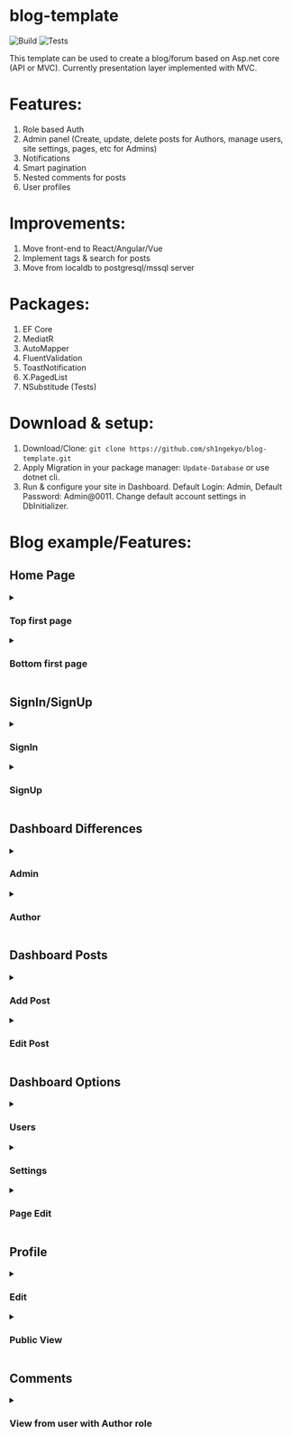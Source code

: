# blog-template
![Build](https://img.shields.io/github/actions/workflow/status/sh1ngekyo/blog-template/build.yml?style=for-the-badge&label=Build&labelColor=black)
![Tests](https://img.shields.io/github/actions/workflow/status/sh1ngekyo/blog-template/tests.yml?style=for-the-badge&label=Tests&labelColor=black)

This template can be used to create a blog/forum based on Asp.net core (API or MVC). Currently presentation layer implemented with MVC.

# Features:
1. Role based Auth
2. Admin panel (Create, update, delete posts for Authors, manage users, site settings, pages, etc for Admins)
3. Notifications
4. Smart pagination
5. Nested comments for posts
6. User profiles

# Improvements:
1. Move front-end to React/Angular/Vue
2. Implement tags & search for posts
3. Move from localdb to postgresql/mssql server

# Packages:
1. EF Core
2. MediatR
4. AutoMapper
5. FluentValidation
6. ToastNotification
7. X.PagedList
8. NSubstitude (Tests)

# Download & setup:
1. Download/Clone: `git clone https://github.com/sh1ngekyo/blog-template.git`
2. Apply Migration in your package manager: `Update-Database` or use dotnet cli.
3. Run & configure your site in Dashboard. Default Login: Admin, Default Password: Admin@0011. Change default account settings in DbInitializer.

# Blog example/Features:

## Home Page
<details> 
  <summary><h3>Top first page</h3></summary>
  <img src="https://github.com/sh1ngekyo/blog-template/blob/master/docs/Images/HomeFirstPage.png">
</details>
<details> 
  <summary><h3>Bottom first page</h3></summary>
  <img src="https://github.com/sh1ngekyo/blog-template/blob/master/docs/Images/HomeBottomPage.png">
</details>

## SignIn/SignUp
<details> 
  <summary><h3>SignIn</h3></summary>
  <img src="https://github.com/sh1ngekyo/blog-template/blob/master/docs/Images/Login.png">
</details>
<details> 
  <summary><h3>SignUp</h3></summary>
  <img src="https://github.com/sh1ngekyo/blog-template/blob/master/docs/Images/Register.png">
</details>

## Dashboard Differences
<details> 
  <summary><h3>Admin</h3></summary>
  <img src="https://github.com/sh1ngekyo/blog-template/blob/master/docs/Images/AdminDashboard.png">
</details>
<details> 
  <summary><h3>Author</h3></summary>
  <img src="https://github.com/sh1ngekyo/blog-template/blob/master/docs/Images/AuthorDashboard.png">
</details>

## Dashboard Posts
<details> 
  <summary><h3>Add Post</h3></summary>
  <img src="https://github.com/sh1ngekyo/blog-template/blob/master/docs/Images/AddPost.png">
</details>
<details> 
  <summary><h3>Edit Post</h3></summary>
  <img src="https://github.com/sh1ngekyo/blog-template/blob/master/docs/Images/EditPost.png">
</details>

## Dashboard Options
<details> 
  <summary><h3>Users</h3></summary>
  <img src="https://github.com/sh1ngekyo/blog-template/blob/master/docs/Images/Users.png">
</details>
<details> 
  <summary><h3>Settings</h3></summary>
  <img src="https://github.com/sh1ngekyo/blog-template/blob/master/docs/Images/Settings.png">
</details>
<details> 
  <summary><h3>Page Edit</h3></summary>
  <img src="https://github.com/sh1ngekyo/blog-template/blob/master/docs/Images/PagesEdit.png">
</details>

## Profile
<details> 
  <summary><h3>Edit</h3></summary>
  <img src="https://github.com/sh1ngekyo/blog-template/blob/master/docs/Images/ProfileEdit.png">
</details>
<details> 
  <summary><h3>Public View</h3></summary>
  <img src="https://github.com/sh1ngekyo/blog-template/blob/master/docs/Images/PublicProfile.png">
</details>

## Comments
<details> 
  <summary><h3>View from user with Author role</h3></summary>
  <img src="https://github.com/sh1ngekyo/blog-template/blob/master/docs/Images/Comments.png">
</details>
